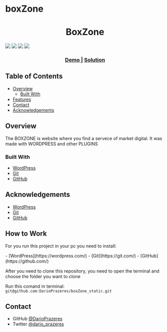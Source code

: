 # boxZone

<!-- Please update value in the {}  -->

<h1 align="center">BoxZone</h1>


<img src='https://img.shields.io/github/issues/DarioPrazeres/boxZone_static'> <img src='https://img.shields.io/github/forks/DarioPrazeres/boxZone_static'> <img src='https://img.shields.io/github/stars/DarioPrazeres/boxZone_static'> <img src='https://img.shields.io/github/license/DarioPrazeres/boxZone_static'> 


<div align="center">
  <h3>
    <a href="https://darioprazeres.github.io/boxZone_static/">
      Demo
    </a>
    <span> | </span>
    <a href="//github.com/DarioPrazeres/boxZone_static">
      Solution
    </a>
  </h3>
</div>

<!-- TABLE OF CONTENTS -->

## Table of Contents

- [Overview](#overview)
  - [Built With](#built-with)
- [Features](#features)
- [Contact](#contact)
- [Acknowledgements](#acknowledgements)

<!-- OVERVIEW -->

## Overview

<p>The BOXZONE is website where you find a servece of market digital. It was made with WORDPRESS and other PLUGINS</p>


### Built With

<!-- This section should list any major frameworks that you built your project using. Here are a few examples.-->

- [WordPress](https://wordpress.com/) 
- [Git](https://git.com/) 
- [GitHub](https://github.com/) 

## Acknowledgements

<!-- This section should list any articles or add-ons/plugins that helps you to complete the project. This is optional but it will help you in the future. For exmpale -->

- [WordPress](https://wordpress.com/) 
- [Git](https://git.com/) 
- [GitHub](https://github.com/) 

## How to Work

<p>For you run this project in your pc you need to install:</p>
- [WordPress](https://wordpress.com/) 
- [Git](https://git.com/) 
- [GitHub](https://github.com/) 

<p>After you need to clone this repository, you need to open the terminal and choose the folder you want to clone</p>
<p>Run this comand in terminal: <code>git@github.com:DarioPrazeres/boxZone_static.git</code></p>


## Contact

- GitHub [@DarioPrazeres](https://{github.com/DarioPrazeres})
- Twitter [@dario_prazeres](https://twitter.com/dario_prazeres)
